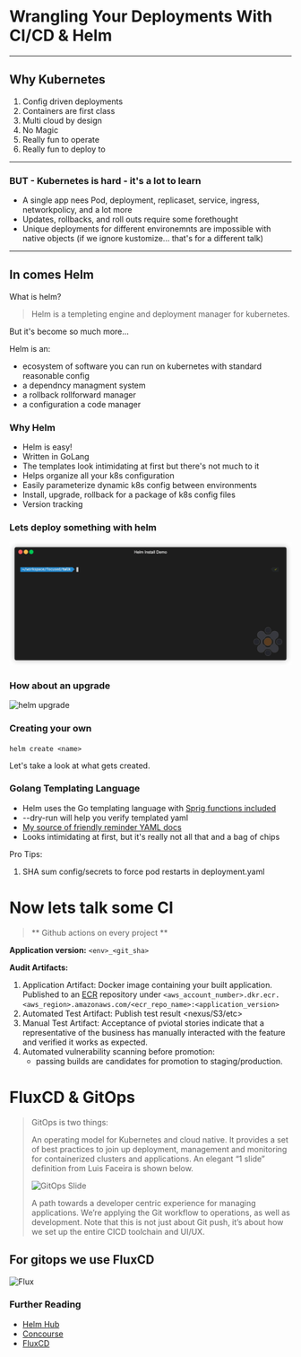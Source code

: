 # Wrangling Your Deployments With CI/CD & Helm

---

## Why Kubernetes

1. Config driven deployments
1. Containers are first class
1. Multi cloud by design
1. No Magic
1. Really fun to operate
1. Really fun to deploy to

---

### BUT - Kubernetes is hard - it's a lot to learn

* A single app nees Pod, deployment, replicaset, service, ingress, networkpolicy, and a lot more
* Updates, rollbacks, and roll outs require some forethought
* Unique deployments for different environemnts are impossible with native objects (if we ignore kustomize... that's for a different talk)

---

## In comes Helm

What is helm?

> Helm is a templeting engine and deployment manager for kubernetes.

But it's become so much more... 

Helm is an:
- ecosystem of software you can run on kubernetes with standard reasonable config
- a dependncy managment system
- a rollback rollforward manager
- a configuration a code manager

### Why Helm

* Helm is easy!
* Written in GoLang
* The templates look intimidating at first but there's not much to it
* Helps organize all your k8s configuration
* Easily parameterize dynamic k8s config between environments
* Install, upgrade, rollback for a package of k8s config files
* Version tracking

### Lets deploy something with helm

![helm deploy](https://github.com/focused-labs/helm-intro/blob/master/helm-install.gif?raw=true)


### How about an upgrade

![helm upgrade](https://github.com/focused-labs/helm-intro/blob/master/helm-upgrade.gif?raw=true)

### Creating your own
`helm create <name>`

Let's take a look at what gets created.

### Golang Templating Language
* Helm uses the Go templating language with [Sprig functions included](http://masterminds.github.io/sprig/)
* --dry-run will help you verify templated yaml
* [My source of friendly reminder YAML docs](https://learnxinyminutes.com/docs/yaml/)
* Looks intimidating at first, but it's really not all that and a bag of chips

Pro Tips:
1. SHA sum config/secrets to force pod restarts in deployment.yaml

# Now lets talk some CI

> ** Github actions on every project **

**Application version:** `<env>_<git_sha>`

**Audit Artifacts:**
1. Application Artifact: Docker image containing your built application. Published to an [ECR](https://aws.amazon.com/ecr/) repository under `<aws_account_number>.dkr.ecr.<aws_region>.amazonaws.com/<ecr_repo_name>:<application_version>`
1. Automated Test Artifact: Publish test result <nexus/S3/etc>
1. Manual Test Artifact: Acceptance of pviotal stories indicate that a representative of the business has manually interacted with the feature and verified it works as expected.
1. Automated vulnerability scanning before promotion: 
    * passing builds are candidates for promotion to staging/production.

# FluxCD & GitOps

> GitOps is two things:
>
> An operating model for Kubernetes and cloud native.  It provides a set of best practices to join up deployment, management and monitoring for containerized clusters and applications.  An elegant “1 slide” definition from Luis Faceira is shown below.
>
> ![GitOps Slide](https://github.com/focused-labs/helm-intro/blob/master/vitorsilva-gitops.png?raw=true)
>
> A path towards a developer centric experience for managing applications.  We’re applying the Git workflow to operations, as well as development.  Note that this is not just about Git push, it’s about how we set up the entire CICD toolchain and UI/UX.

## For gitops we use FluxCD

![Flux](https://github.com/focused-labs/helm-intro/blob/master/flux-cd-diagram.png?raw=true)


### Further Reading
* [Helm Hub](https://hub.helm.sh/)
* [Concourse](https://concourse-ci.org/)
* [FluxCD](https://https://fluxcd.io/)

